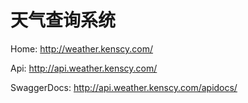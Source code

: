 天气查询系统
===

Home: http://weather.kenscy.com/

Api: http://api.weather.kenscy.com/

SwaggerDocs: http://api.weather.kenscy.com/apidocs/
